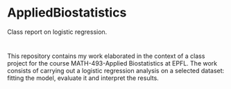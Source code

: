 # AppliedBiostatistics
Class report on logistic regression.
#
This repository contains my work elaborated in the context of a class project for the course MATH-493-Applied Biostatistics at EPFL. The work consists of carrying out a logistic regression analysis on a selected dataset: fitting the model, evaluate it and interpret the results.
